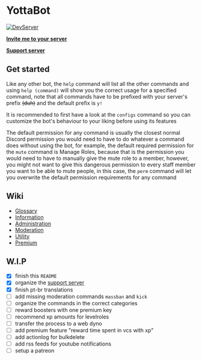 # YottaBot
[![DevServer](https://discordapp.com/api/guilds/476244157245947904/widget.png?style=shield)](https://discord.gg/eNcsvsy)

**[Invite me to your server](https://discord.com/oauth2/authorize?client_id=371902120561082368&permissions=2147483647&scope=bot)**

**[Support server](https://discord.gg/eNcsvsy)**

## Get started
Like any other bot, the `help` command will list all the other commands and using `help (command)` will show you the correct usage for a specified command, note that all commands have to be prefixed with your server's prefix ~~(duh)~~ and the default prefix is `y!`

It is recommended to first have a look at the `configs` command so you can customize the bot's behaviour to your liking before using its features

The default permission for any command is usually the closest normal Discord permission you would need to have to do whatever a command does without using the bot, for example, the default required permission for the `mute` command is Manage Roles, because that is the permission you would need to have to manually give the mute role to a member, however, you might not want to give this dangerous permission to every staff member you want to be able to mute people, in this case, the `perm` command will let you overwrite the default permission requirements for any command

## Wiki
* [Glossary](https://github.com/HordLawk/YottaBot/wiki/Glossary)
* [Information](https://github.com/HordLawk/YottaBot/wiki/Information)
* [Administration](https://github.com/HordLawk/YottaBot/wiki/Administration)
* [Moderation](https://github.com/HordLawk/YottaBot/wiki/Moderation)
* [Utility](https://github.com/HordLawk/YottaBot/wiki/Utility)
* [Premium](https://github.com/HordLawk/YottaBot/wiki/Premium)

## W.I.P
- [x] finish this `README`
- [x] organize the [support server](https://discord.gg/eNcsvsy)
- [x] finish pt-br translations
- [ ] add missing moderation commands `massban` and `kick`
- [ ] organize the commands in the correct categories
- [ ] reward boosters with one premium key
- [ ] recommend xp amounts for levelroles
- [ ] transfer the process to a web dyno
- [ ] add premium feature "reward time spent in vcs with xp"
- [ ] add actionlog for bulkdelete
- [ ] add rss feeds for youtube notifications
- [ ] setup a patreon